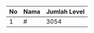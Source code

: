 | No | Nama            | Jumlah Level |
|----|-----------------|--------------|
| 1  | #    |    3054        |

